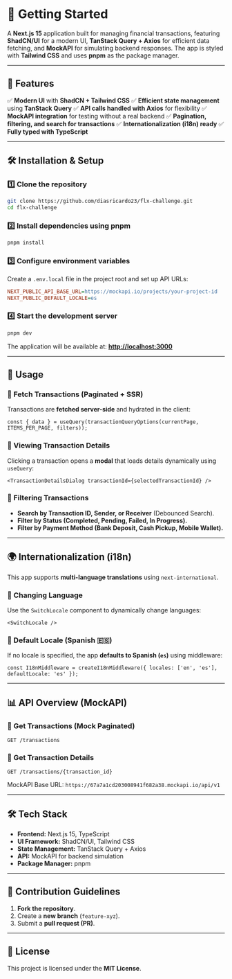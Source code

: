 # 🚀 Getting Started

A **Next.js 15** application built for managing financial transactions, featuring **ShadCN/UI** for a modern UI, **TanStack Query + Axios** for efficient data fetching, and **MockAPI** for simulating backend responses. The app is styled with **Tailwind CSS** and uses **pnpm** as the package manager.

---

## 📌 Features

✅ **Modern UI** with **ShadCN + Tailwind CSS**
✅ **Efficient state management** using **TanStack Query**
✅ **API calls handled with Axios** for flexibility
✅ **MockAPI integration** for testing without a real backend
✅ **Pagination, filtering, and search for transactions**
✅ **Internationalization (i18n) ready**
✅ **Fully typed with TypeScript**

---

## 🛠️ Installation & Setup

### **1️⃣ Clone the repository**
```bash
git clone https://github.com/diasricardo23/flx-challenge.git
cd flx-challenge
```

### **2️⃣ Install dependencies using pnpm**
```bash
pnpm install
```

### **3️⃣ Configure environment variables**
Create a `.env.local` file in the project root and set up API URLs:
```ini
NEXT_PUBLIC_API_BASE_URL=https://mockapi.io/projects/your-project-id
NEXT_PUBLIC_DEFAULT_LOCALE=es
```

### **4️⃣ Start the development server**
```bash
pnpm dev
```
The application will be available at: **[http://localhost:3000](http://localhost:3000)**

---

## 📖 Usage

### **🔹 Fetch Transactions (Paginated + SSR)**
Transactions are **fetched server-side** and hydrated in the client:
```tsx
const { data } = useQuery(transactionQueryOptions(currentPage, ITEMS_PER_PAGE, filters));
```

### **🔹 Viewing Transaction Details**
Clicking a transaction opens a **modal** that loads details dynamically using `useQuery`:
```tsx
<TransactionDetailsDialog transactionId={selectedTransactionId} />
```

### **🔹 Filtering Transactions**
- **Search by Transaction ID, Sender, or Receiver** (Debounced Search).
- **Filter by Status (Completed, Pending, Failed, In Progress).**
- **Filter by Payment Method (Bank Deposit, Cash Pickup, Mobile Wallet).**

---

## 🌍 Internationalization (i18n)

This app supports **multi-language translations** using `next-international`.

### **🔹 Changing Language**
Use the `SwitchLocale` component to dynamically change languages:
```tsx
<SwitchLocale />
```

### **🔹 Default Locale (Spanish 🇪🇸)**
If no locale is specified, the app **defaults to Spanish (`es`)** using middleware:
```tsx
const I18nMiddleware = createI18nMiddleware({ locales: ['en', 'es'], defaultLocale: 'es' });
```

---

## 📊 API Overview (MockAPI)

### **🔹 Get Transactions (Mock Paginated)**
```http
GET /transactions
```

### **🔹 Get Transaction Details**
```http
GET /transactions/{transaction_id}
```

MockAPI Base URL: `https://67a7a1cd203008941f682a38.mockapi.io/api/v1`

---

## 🛠️ Tech Stack

- **Frontend:** Next.js 15, TypeScript
- **UI Framework:** ShadCN/UI, Tailwind CSS
- **State Management:** TanStack Query + Axios
- **API:** MockAPI for backend simulation
- **Package Manager:** pnpm

---

## 🔗 Contribution Guidelines

1. **Fork the repository**.
2. Create a **new branch** (`feature-xyz`).
3. Submit a **pull request (PR)**.

---

## 📜 License

This project is licensed under the **MIT License**.

